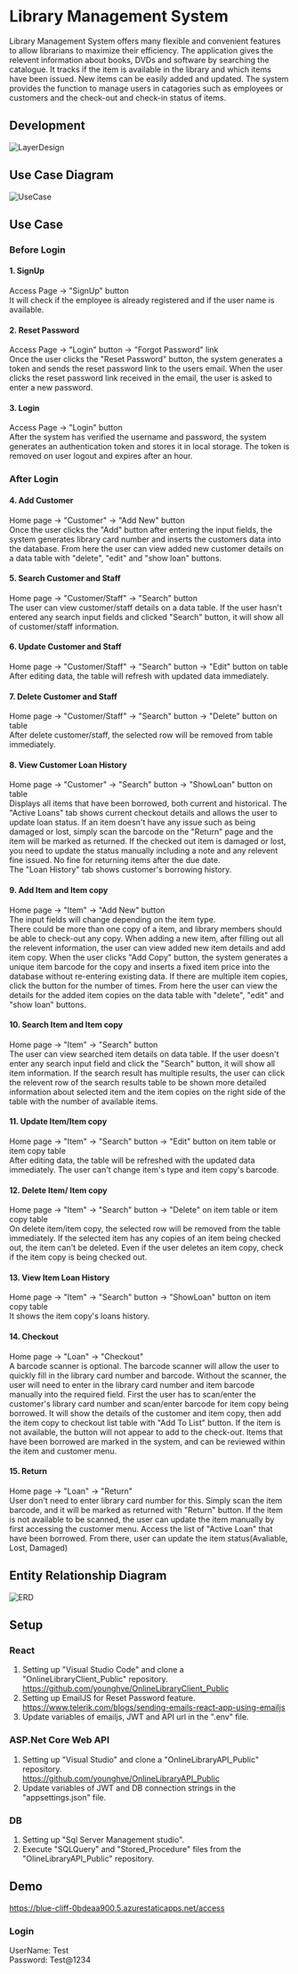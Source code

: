 # Library Management System
Library Management System offers many flexible and convenient features to allow librarians to maximize their efficiency. The application gives the relevent information about books, DVDs and software by searching the catalogue. It tracks if the item is available in the library and which items have been issued. New items can be easily added and updated. The system provides the function to manage users in catagories such as employees or customers and the check-out and check-in status of items. 

## Development
![LayerDesign](https://github.com/younghye/OnlineLibraryClient_Public/blob/master/src/assets/images/readme/LayerDesign.jpg)


## Use Case Diagram
![UseCase](https://github.com/younghye/OnlineLibraryClient_Public/blob/master/src/assets/images/readme/UseCase.jpg)

## Use Case
### Before Login
#### 1. SignUp
   Access Page -> "SignUp" button<br />
   It will check if the employee is already registered and if the user name is available.
#### 2. Reset Password
   Access Page -> "Login" button -> "Forgot Password" link<br />
   Once the user clicks the "Reset Password" button, the system generates a token and sends the reset password link to the users email. When the user clicks the reset password 
   link received in the email, the user is asked to enter a new password.
#### 3. Login
   Access Page -> "Login" button<br />
   After the system has verified the username and password, the system generates an authentication token and stores it in local storage. The token is removed on user logout and expires after an hour.
### After Login
#### 4. Add Customer<br />
   Home page -> "Customer" -> "Add New" button<br />
   Once the user clicks the "Add" button after entering the input fields, the system generates library card number and inserts the customers data into the database. From here the user can view added new customer details on a data table with "delete", "edit" and "show loan" buttons.
#### 5. Search Customer and Staff<br />
   Home page -> "Customer/Staff" -> "Search" button<br />
   The user can view customer/staff details on a data table. If the user hasn't entered any search input fields and clicked "Search" button, it will show all of customer/staff information.
#### 6. Update Customer and Staff<br />
   Home page -> "Customer/Staff" -> "Search" button -> "Edit" button on table <br />
   After editing data, the table will refresh with updated data immediately.
#### 7. Delete Customer and Staff<br />
   Home page -> "Customer/Staff" -> "Search" button -> "Delete" button on table<br />
   After delete customer/staff, the selected row will be removed from table immediately.
#### 8. View Customer Loan History<br />
   Home page -> "Customer" -> "Search" button -> "ShowLoan" button on table<br />
   Displays all items that have been borrowed, both current and historical. The "Active Loans" tab shows current checkout details and allows the user to update loan status. If an item doesn't have any issue such as being damaged or lost, simply scan the barcode on the "Return" page and the item will be marked as returned. If the checked out item is damaged or lost, you need to update the status manually including a note and any relevent fine issued. No fine for returning items after the due date.<br />
   The "Loan History" tab shows customer's borrowing history.
#### 9. Add Item and Item copy<br />
   Home page -> "Item" -> "Add New" button<br />
   The input fields will change depending on the item type.<br />
   There could be more than one copy of a item, and library members should be able to check-out any copy. When adding a new item, after filling out all the relevent information, the user can view added new item details and add item copy. When the user clicks "Add Copy" button, the system generates a unique item barcode for the copy and inserts a fixed item price into the database without re-entering existing data. If there are multiple item copies, click the button for the number of times. From here the user can view the details for the added item copies on the data table with "delete", "edit" and "show loan" buttons. 
#### 10. Search Item and Item copy<br />
   Home page -> "Item" -> "Search" button<br />
   The user can view searched item details on data table. If the user doesn't enter any search input field and click the "Search" button, it will show all item information. If the search result has multiple results, the user can click the relevent row of the search results table to be shown more detailed information about selected item and the item copies on the right side of the table with the number of available items.
#### 11. Update Item/Item copy<br />
   Home page -> "Item" -> "Search" button -> "Edit" button on item table or item copy table<br />
   After editing data, the table will be refreshed with the updated data immediately.
   The user can't change item's type and item copy's barcode. 
#### 12. Delete Item/ Item copy<br />
   Home page -> "Item" -> "Search" button -> "Delete" on item table or item copy table<br />
   On delete item/item copy, the selected row will be removed from the table immediately. If the selected item has any copies of an item being checked out, the item can't be deleted. Even if the user deletes an item copy, check if the item copy is being checked out. 
#### 13. View Item Loan History
   Home page -> "Item" -> "Search" button -> "ShowLoan" button on item copy table<br />
   It shows the item copy's loans history. 
#### 14. Checkout<br />
   Home page -> "Loan" -> "Checkout"<br />
   A barcode scanner is optional. The barcode scanner will allow the user to quickly fill in the library card number and barcode. Without the scanner, the user will need to enter in the library card number and item barcode manually into the required field.
   First the user has to scan/enter the customer's library card number and scan/enter barcode for item copy being borrowed. It will show the details of the customer and item copy, then add the item copy to checkout list table with "Add To List" button. If the item is not available, the button will not appear to add to the check-out. Items that have been borrowed are marked in the system, and can be reviewed within the item and customer menu.
#### 15. Return<br />
   Home page -> "Loan" -> "Return"<br />
   User don't need to enter library card number for this. Simply scan the item barcode, and it will be marked as returned with "Return" button.
   If the item is not available to be scanned, the user can update the item manually by first accessing the customer menu. Access the list of "Active Loan" that have been borrowed. From there, user can update the item status(Avaliable, Lost, Damaged)

## Entity Relationship Diagram
![ERD](https://github.com/younghye/OnlineLibraryClient_Public/blob/master/src/assets/images/readme/ERD.jpg)

## Setup
### React
1. Setting up "Visual Studio Code" and clone a "OnlineLibraryClient_Public" repository. <br />
https://github.com/younghye/OnlineLibraryClient_Public
3. Setting up EmailJS for Reset Password feature.<br /> 
https://www.telerik.com/blogs/sending-emails-react-app-using-emailjs
4. Update variables of emailjs, JWT and API url in the ".env" file.
### ASP.Net Core Web API
1. Setting up "Visual Studio" and clone a "OnlineLibraryAPI_Public" repository.<br />
https://github.com/younghye/OnlineLibraryAPI_Public
2. Update variables of JWT and DB connection strings in the "appsettings.json" file.
### DB
1. Setting up "Sql Server Management studio". 
2. Execute "SQLQuery" and "Stored_Procedure" files from the "OlineLibraryAPI_Public" repository.

## Demo
https://blue-cliff-0bdeaa900.5.azurestaticapps.net/access<br />
### Login 
UserName: Test<br /> 
Password: Test@1234 
